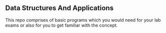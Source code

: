 ## Data Structures And Applications

This repo comprises of basic programs which you would need for your lab exams or also for you to get familiar with the concept.
